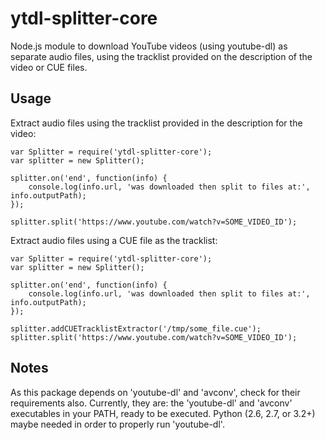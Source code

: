 # ytdl-splitter-core
Node.js module to download YouTube videos (using youtube-dl) as separate audio files, using the tracklist provided on the description of the video or CUE files.

## Usage

Extract audio files using the tracklist provided in the description for the video:

    var Splitter = require('ytdl-splitter-core');
    var splitter = new Splitter();

    splitter.on('end', function(info) {
        console.log(info.url, 'was downloaded then split to files at:', info.outputPath);
    });

    splitter.split('https://www.youtube.com/watch?v=SOME_VIDEO_ID');

Extract audio files using a CUE file as the tracklist:

    var Splitter = require('ytdl-splitter-core');
    var splitter = new Splitter();

    splitter.on('end', function(info) {
        console.log(info.url, 'was downloaded then split to files at:', info.outputPath);
    });

    splitter.addCUETracklistExtractor('/tmp/some_file.cue');
    splitter.split('https://www.youtube.com/watch?v=SOME_VIDEO_ID');


## Notes

As this package depends on 'youtube-dl' and 'avconv', check for their requirements also. Currently, they are: the 'youtube-dl' and 'avconv' executables in your PATH, ready to be executed. Python (2.6, 2.7, or 3.2+) maybe needed in order to properly run 'youtube-dl'.
